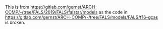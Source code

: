 This is from https://gitlab.com/gernst/ARCH-COMP/-/tree/FALS/2019/FALS/falstar/models as the code in https://gitlab.com/gernst/ARCH-COMP/-/tree/FALS/models/FALS/f16-gcas is broken.
